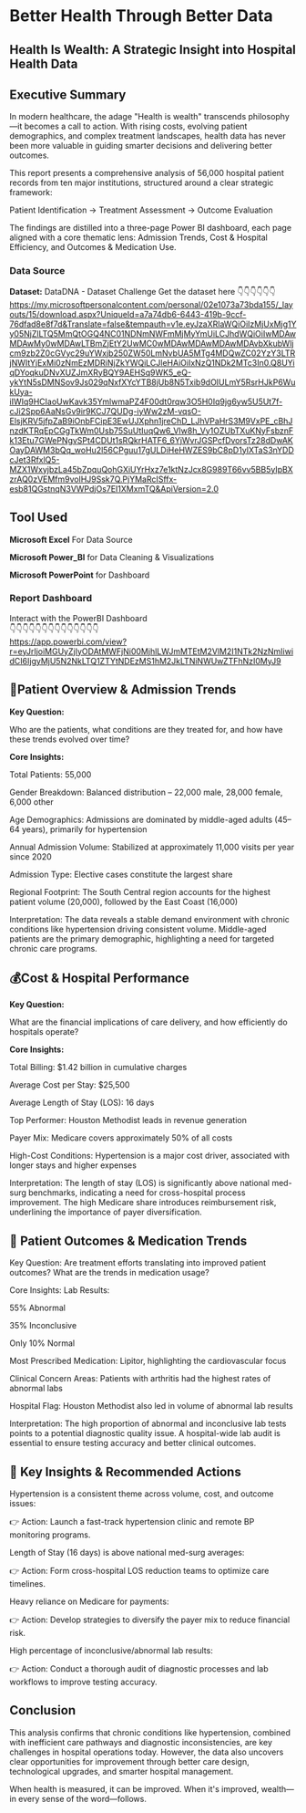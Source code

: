 # __Better Health Through Better Data__

##  __Health Is Wealth: A Strategic Insight into Hospital Health Data__ 


## Executive Summary
In modern healthcare, the adage "Health is wealth" transcends philosophy—it becomes a call to action. With rising costs, evolving patient demographics, and complex treatment landscapes, health data has never been more valuable in guiding smarter decisions and delivering better outcomes.

This report presents a comprehensive analysis of 56,000 hospital patient records from ten major institutions, structured around a clear strategic framework:

Patient Identification → Treatment Assessment → Outcome Evaluation

The findings are distilled into a three-page Power BI dashboard, each page aligned with a core thematic lens: Admission Trends, Cost & Hospital Efficiency, and Outcomes & Medication Use.

### __Data Source__ 
__Dataset:__   DataDNA - Dataset Challenge
Get the dataset here 👇👇👇👇👇👇  
https://my.microsoftpersonalcontent.com/personal/02e1073a73bda155/_layouts/15/download.aspx?UniqueId=a7a74db6-6443-419b-9ccf-76dfad8e8f7d&Translate=false&tempauth=v1e.eyJzaXRlaWQiOiIzMjUxMjg1Yy05NjZlLTQ5MmQtOGQ4NC01NDNmNWFmMjMyYmUiLCJhdWQiOiIwMDAwMDAwMy0wMDAwLTBmZjEtY2UwMC0wMDAwMDAwMDAwMDAvbXkubWljcm9zb2Z0cGVyc29uYWxjb250ZW50LmNvbUA5MTg4MDQwZC02YzY3LTRjNWItYjExMi0zNmEzMDRiNjZkYWQiLCJleHAiOiIxNzQ1NDk2MTc3In0.Q8UYiqDYoqkuDNvXUZJmXRyBQY9AEHSq9WK5_eQ-ykYtN5sDMNSov9Js029qNxfXYcYTB8jUb8N5Txib9dOIULmY5RsrHJkP6WukUya-iIWIq9HCIaoUwKavk35YmlwmaPZ4F00dt0rqw3O5H0Iq9jg6yw5U5Ut7f-cJi2Spp6AaNsGv9ir9KCJ7QUDg-iyWw2zM-vqsO-ElsjKRV5jfpZaB9iOnbFCipE3EwUJXphn1jreChD_LJhVPaHrS3M9VxPE_cBhJnzdKTRqEpCGgTkWm0Usb75SuUtIuqQw6_VIw8h_Vy1OZUbTXuKNyFsbznFk13Etu7GWePNgvSPt4CDUt1sRQkrHATF6_6YjWvrJGSPcfDvorsTz28dDwAKOayDAWM3bQq_woHu2l56CPguu17gULDiHeHWZES9bC8pD1yIXTaS3nYDDcJet3RfxlQ5-MZX1WxyjbzLa45bZpquQohGXiUYrHxz7e1ktNzJcx8G989T66vv5BB5yIpBXzrAQ0zVEMfm9volHJ9Ssk7Q.PjYMaRcISffx-esb81QGstnqN3VWPdjOs7EI1XMxmTQ&ApiVersion=2.0

## __Tool Used__
__Microsoft Excel__ For Data Source

__Microsoft Power_BI__ for Data Cleaning & Visualizations 

__Microsoft PowerPoint__ for Dashboard 
### __Report Dashboard__   
Interact with the PowerBI Dashboard  
👇👇👇👇👇👇👇👇👇👇👇👇👇👇  
https://app.powerbi.com/view?r=eyJrIjoiMGUyZjIyODAtMWFjNi00MjhlLWJmMTEtM2VlM2I1NTk2NzNmIiwidCI6IjgyMjU5N2NkLTQ1ZTYtNDEzMS1hM2JkLTNiNWUwZTFhNzI0MyJ9

## 📌Patient Overview & Admission Trends
__Key Question:__

Who are the patients, what conditions are they treated for, and how have these trends evolved over time?

__Core Insights:__

Total Patients: 55,000

Gender Breakdown: Balanced distribution – 22,000 male, 28,000 female, 6,000 other

Age Demographics: Admissions are dominated by middle-aged adults (45–64 years), primarily for hypertension

Annual Admission Volume: Stabilized at approximately 11,000 visits per year since 2020

Admission Type: Elective cases constitute the largest share

Regional Footprint: The South Central region accounts for the highest patient volume (20,000), followed by the East Coast (16,000)

Interpretation:
The data reveals a stable demand environment with chronic conditions like hypertension driving consistent volume. Middle-aged patients are the primary demographic, highlighting a need for targeted chronic care programs.

## 💰Cost & Hospital Performance
__Key Question:__

What are the financial implications of care delivery, and how efficiently do hospitals operate?

__Core Insights:__

Total Billing: $1.42 billion in cumulative charges

Average Cost per Stay: $25,500

Average Length of Stay (LOS): 16 days

Top Performer: Houston Methodist leads in revenue generation

Payer Mix: Medicare covers approximately 50% of all costs

High-Cost Conditions: Hypertension is a major cost driver, associated with longer stays and higher expenses

Interpretation:
The length of stay (LOS) is significantly above national med-surg benchmarks, indicating a need for cross-hospital process improvement. The high Medicare share introduces reimbursement risk, underlining the importance of payer diversification.

## 🧪 Patient Outcomes & Medication Trends
Key Question:
Are treatment efforts translating into improved patient outcomes? What are the trends in medication usage?

Core Insights:
Lab Results:

55% Abnormal

35% Inconclusive

Only 10% Normal

Most Prescribed Medication: Lipitor, highlighting the cardiovascular focus

Clinical Concern Areas: Patients with arthritis had the highest rates of abnormal labs

Hospital Flag: Houston Methodist also led in volume of abnormal lab results

Interpretation:
The high proportion of abnormal and inconclusive lab tests points to a potential diagnostic quality issue. A hospital-wide lab audit is essential to ensure testing accuracy and better clinical outcomes.

## 🧭 Key Insights & Recommended Actions
Hypertension is a consistent theme across volume, cost, and outcome issues:

👉 Action: Launch a fast-track hypertension clinic and remote BP monitoring programs.

Length of Stay (16 days) is above national med-surg averages:

👉 Action: Form cross-hospital LOS reduction teams to optimize care timelines.

Heavy reliance on Medicare for payments:

👉 Action: Develop strategies to diversify the payer mix to reduce financial risk.

High percentage of inconclusive/abnormal lab results:

👉 Action: Conduct a thorough audit of diagnostic processes and lab workflows to improve testing accuracy.



## Conclusion
This analysis confirms that chronic conditions like hypertension, combined with inefficient care pathways and diagnostic inconsistencies, are key challenges in hospital operations today. However, the data also uncovers clear opportunities for improvement through better care design, technological upgrades, and smarter hospital management.

When health is measured, it can be improved. When it's improved, wealth—in every sense of the word—follows.
